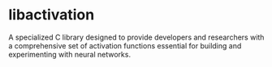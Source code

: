 # libactivation
A specialized C library designed to provide developers and researchers with a comprehensive set of activation functions essential for building and experimenting with neural networks. 
